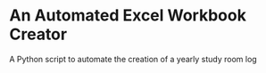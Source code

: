 # An Automated Excel Workbook Creator
A Python script to automate the creation of a yearly study room log
